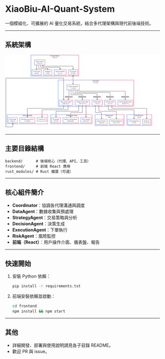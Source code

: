 # XiaoBiu-AI-Quant-System

一個模組化、可擴展的 AI 量化交易系統，結合多代理架構與現代前後端技術。

---

## 系統架構

![系統架構圖](public/x-biu-ai-quant-full-mmd.png)

---

## 主要目錄結構

```
backend/      # 後端核心（代理、API、工具）
frontend/     # 前端 React 應用
rust_modules/ # Rust 擴展（可選）
```

---

## 核心組件簡介

- **Coordinator**：協調各代理溝通與調度
- **DataAgent**：數據收集與預處理
- **StrategyAgent**：交易策略與分析
- **DecisionAgent**：決策生成
- **ExecutionAgent**：下單執行
- **RiskAgent**：風險監控
- **前端（React）**：用戶操作介面、儀表盤、報告

---

## 快速開始

1. 安裝 Python 依賴：
   ```bash
   pip install -r requirements.txt
   ```
2. 前端安裝依賴並啟動：
   ```bash
   cd frontend
   npm install && npm start
   ```

---

## 其他

- 詳細開發、部署與使用說明請見各子目錄 README。
- 歡迎 PR 與 issue。
